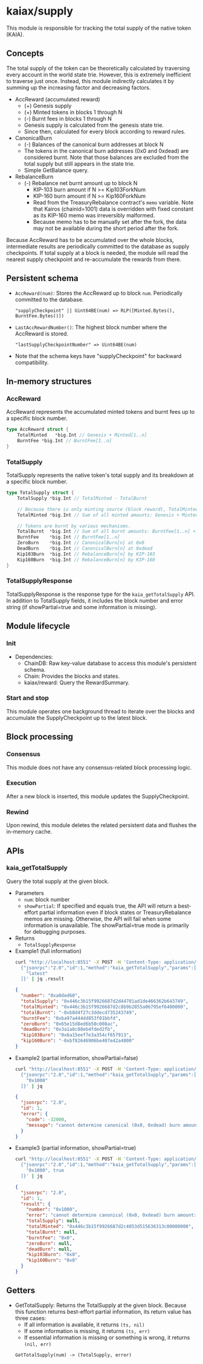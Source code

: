 # kaiax/supply

This module is responsible for tracking the total supply of the native token (KAIA).

## Concepts

The total supply of the token can be theoretically calculated by traversing every account in the world state trie. However, this is extremely inefficient to traverse just once. Instead, this module indirectly calculates it by summing up the increasing factor and decreasing factors.

- AccReward (accumulated reward)
  - (+) Genesis supply
  - (+) Minted tokens in blocks 1 through N
  - (-) Burnt fees in blocks 1 through N
  - Genesis supply is calculated from the genesis state trie.
  - Since then, calculated for every block according to reward rules.
- CanonicalBurn
  - (-) Balances of the canonical burn addresses at block N
  - The tokens in the canonical burn addresses (0x0 and 0xdead) are considered burnt. Note that those balances are excluded from the total supply but still appears in the state trie.
  - Simple GetBalance query.
- RebalanceBurn
  - (-) Rebalance net burnt amount up to block N
    - KIP-103 burn amount if N >= Kip103ForkNum
    - KIP-160 burn amount if N >= Kip160ForkNum
    - Read from the TreasuryRebalance contract's `memo` variable. Note that Kairos (chainid=1001) data is overridden with fixed constant as its KIP-160 memo was irreversibly malformed.
    - Because memo has to be manually set after the fork, the data may not be available during the short period after the fork.

Because AccReward has to be accumulated over the whole blocks, intermediate results are periodically committed to the database as supply checkpoints. If total supply at a block is needed, the module will read the nearest supply checkpoint and re-accumulate the rewards from there.

## Persistent schema

- `AccReward(num)`: Stores the AccReward up to block `num`. Periodically committed to the database.
  ```
  "supplyCheckpoint" || Uint64BE(num) => RLP([Minted.Bytes(), BurntFee.Bytes()])
  ```
- `LastAccRewardNumber()`: The highest block number where the AccReward is stored.
  ```
  "lastSupplyCheckpointNumber" => Uint64BE(num)
  ```
- Note that the schema keys have "supplyCheckpoint" for backward compatibility.

## In-memory structures

### AccReward

AccReward represents the accumulated minted tokens and burnt fees up to a specific block number.

```go
type AccReward struct {
	TotalMinted   *big.Int // Genesis + Minted[1..n]
	BurntFee *big.Int // BurntFee[1..n]
}
```

### TotalSupply

TotalSupply represents the native token's total supply and its breakdown at a specific block number.

```go
type TotalSupply struct {
	TotalSupply *big.Int // TotalMinted - TotalBurnt

	// Because there is only minting source (block reward), TotalMinted equals to AccReward.Minted.
	TotalMinted *big.Int // Sum of all minted amounts: Genesis + Minted[1..n]

	// Tokens are burnt by various mechanisms.
	TotalBurnt  *big.Int // Sum of all burnt amounts: BurntFee[1..n] + CanonicalBurn[n] + RebalanceBurn[n]
	BurntFee    *big.Int // BurntFee[1..n]
	ZeroBurn    *big.Int // CanonicalBurn[n] at 0x0
	DeadBurn    *big.Int // CanonicalBurn[n] at 0xdead
	Kip103Burn  *big.Int // RebalanceBurn[n] by KIP-103
	Kip160Burn  *big.Int // RebalanceBurn[n] by KIP-160
}
```

### TotalSupplyResponse

TotalSupplyResponse is the response type for the `kaia_getTotalSupply` API. In addition to TotalSupply fields, it includes the block number and error string (if showPartial=true and some information is missing).

## Module lifecycle

### Init

- Dependencies:
  - ChainDB: Raw key-value database to access this module's persistent schema.
  - Chain: Provides the blocks and states.
  - kaiax/reward: Query the RewardSummary.

### Start and stop

This module operates one background thread to iterate over the blocks and accumulate the SupplyCheckpoint up to the latest block.

## Block processing

### Consensus

This module does not have any consensus-related block processing logic.

### Execution

After a new block is inserted, this module updates the SupplyCheckpoint.

### Rewind

Upon rewind, this module deletes the related persistent data and flushes the in-memory cache.

## APIs

### kaia_getTotalSupply

Query the total supply at the given block.

- Parameters
  - `num`: block number
  - `showPartial`: If specified and equals true, the API will return a best-effort partial information even if block states or TreasuryRebalance memos are missing. Otherwise, the API will fail when some information is unavailable. The showPartial=true mode is primarily for debugging purposes.
- Returns
  - `TotalSupplyResponse`
- Example1 (full information)
  ```sh
  curl "http://localhost:8551" -X POST -H 'Content-Type: application/json' --data '
    {"jsonrpc":"2.0","id":1,"method":"kaia_getTotalSupply","params":[
      "latest"
    ]}' | jq .result
  ```
  ```json
  {
    "number": "0xa0ded60",
    "totalSupply": "0x446c3b15f9926687d2d44701ad1de466362b643749",
    "totalMinted": "0x446c3b15f9926687d2c8b9b2855a06795ef6400000",
    "totalBurnt": "-0xb8d4f27c3ddecd735243749",
    "burntFee": "0xba97a444dd853f01bbfd",
    "zeroBurn": "0x65e15d8ed6b50c008ac",
    "deadBurn": "0x3a1a8c88eb4fded2fb",
    "kip103Burn": "0x6a15eef7e3a354cf657913",
    "kip160Burn": "-0xbf82646906be407e42a4800"
  }
  ```
- Example2 (partial information, showPartial=false)
  ```sh
  curl "http://localhost:8551" -X POST -H 'Content-Type: application/json' --data '
    {"jsonrpc":"2.0","id":1,"method":"kaia_getTotalSupply","params":[
      "0x1000"
    ]}' | jq
  ```
  ```json
  {
    "jsonrpc": "2.0",
    "id": 1,
    "error": {
      "code": -32000,
      "message": "cannot determine canonical (0x0, 0xdead) burn amount: missing trie node cebc1a5911a6bda6ca34d46240fea8da49673e20afcdce46c3dd91dd2b6f41cc (path )"
    }
  }
  ```
- Example3 (partial information, showPartial=true)
  ```sh
  curl "http://localhost:8551" -X POST -H 'Content-Type: application/json' --data '
    {"jsonrpc":"2.0","id":1,"method":"kaia_getTotalSupply","params":[
      "0x1000", true
    ]}' | jq
  ```
  ```json
  {
    "jsonrpc": "2.0",
    "id": 1,
    "result": {
      "number": "0x1000",
      "error": "cannot determine canonical (0x0, 0xdead) burn amount: missing trie node cebc1a5911a6bda6ca34d46240fea8da49673e20afcdce46c3dd91dd2b6f41cc (path )",
      "totalSupply": null,
      "totalMinted": "0x446c3b15f9926687d2c4053d515636313c00000000",
      "totalBurnt": null,
      "burntFee": "0x0",
      "zeroBurn": null,
      "deadBurn": null,
      "kip103Burn": "0x0",
      "kip160Burn": "0x0"
    }
  }
  ```


## Getters

- GetTotalSupply: Returns the TotalSupply at the given block. Because this function returns best-effort partial information, its return value has three cases:
  - If all information is available, it returns `(ts, nil)`
  - If some information is missing, it returns `(ts, err)`
  - If essential information is missing or something is wrong, it returns `(nil, err)`
  ```
  GetTotalSupply(num) -> (TotalSupply, error)
  ```
